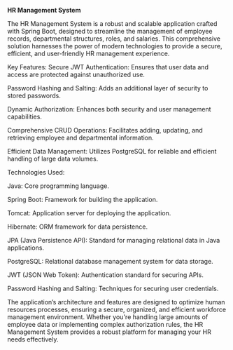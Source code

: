**HR Management System**

The HR Management System is a robust and scalable application crafted with Spring Boot, designed to streamline the management of employee records, departmental structures, roles, and salaries. This comprehensive solution harnesses the power of modern technologies to provide a secure, efficient, and user-friendly HR management experience.

Key Features:
Secure JWT Authentication: Ensures that user data and access are protected against unauthorized use.

Password Hashing and Salting: Adds an additional layer of security to stored passwords.

Dynamic Authorization: Enhances both security and user management capabilities.

Comprehensive CRUD Operations: Facilitates adding, updating, and retrieving employee and departmental information.

Efficient Data Management: Utilizes PostgreSQL for reliable and efficient handling of large data volumes.

Technologies Used:

Java: Core programming language.

Spring Boot: Framework for building the application.

Tomcat: Application server for deploying the application.

Hibernate: ORM framework for data persistence.

JPA (Java Persistence API): Standard for managing relational data in Java applications.

PostgreSQL: Relational database management system for data storage.

JWT (JSON Web Token): Authentication standard for securing APIs.

Password Hashing and Salting: Techniques for securing user credentials.

The application’s architecture and features are designed to optimize human resources processes, ensuring a secure, organized, and efficient workforce management environment. Whether you're handling large amounts of employee data or implementing complex authorization rules, the HR Management System provides a robust platform for managing your HR needs effectively.

